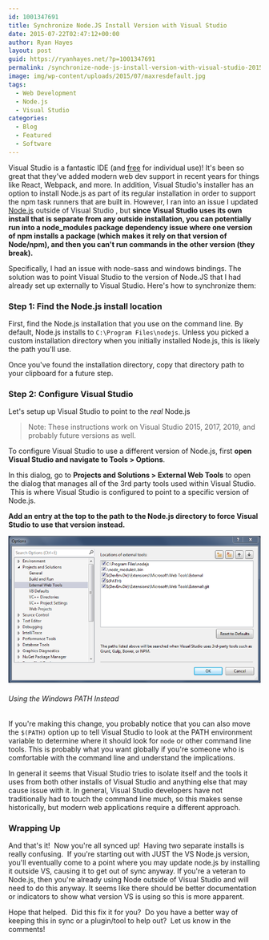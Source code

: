 ```yaml
---
id: 1001347691
title: Synchronize Node.JS Install Version with Visual Studio
date: 2015-07-22T02:47:12+00:00
author: Ryan Hayes
layout: post
guid: https://ryanhayes.net/?p=1001347691
permalink: /synchronize-node-js-install-version-with-visual-studio-2015/
image: img/wp-content/uploads/2015/07/maxresdefault.jpg
tags: 
  - Web Development
  - Node.js
  - Visual Studio
categories:
  - Blog
  - Featured
  - Software
---
```

Visual Studio is a fantastic IDE (and [free](https://www.visualstudio.com/downloads/download-visual-studio-vs) for individual use)! It's been so great that they've added modern web dev support in recent years for things like React, Webpack, and more. In addition, Visual Studio's installer has an option to install Node.js as part of its regular installation in order to support the npm task runners that are built in. However, I ran into an issue I updated [Node.js](https://nodejs.org) outside of Visual Studio , but **since Visual Studio uses its own install that is separate from any outside installation, you can potentially run into a node_modules package dependency issue where one version of npm installs a package (which makes it rely on that version of Node/npm), and then you can't run commands in the other version (they break).**

Specifically, I had an issue with node-sass and windows bindings. The solution was to point Visual Studio to the version of Node.JS that I had already set up externally to Visual Studio. Here's how to synchronize them:
<!--more-->

### Step 1: Find the Node.js install location


First, find the Node.js installation that you use on the command line. By default, Node.js installs to `C:\Program Files\nodejs`. Unless you picked a custom installation directory when you initially installed Node.js, this is likely the path you'll use.

Once you've found the installation directory, copy that directory path to your clipboard for a future step.

### Step 2: Configure Visual Studio
Let's setup up Visual Studio to point to the *real* Node.js
> Note: These instructions work on Visual Studio 2015, 2017, 2019, and probably future versions as well.

To configure Visual Studio to use a different version of Node.js, first **open Visual Studio and navigate to Tools > Options**. 

In this dialog, go to **Projects and Solutions > External Web Tools** to open the dialog that manages all of the 3rd party tools used within Visual Studio.  This is where Visual Studio is configured to point to a specific version of Node.js.

**Add an entry at the top to the path to the Node.js directory to force Visual Studio to use that version instead.**

![Locations of external tools setting in Visual Studio Options panel](img/wp-content/uploads/2015/07/Capture.png)

###### Using the Windows PATH Instead

If you're making this change, you probably notice that you can also move the `$(PATH)` option up to tell Visual Studio to look at the PATH environment variable to determine where it should look for `node` or other command line tools. This is probably what you want globally if you're someone who is comfortable with the command line and understand the implications. 

In general it seems that Visual Studio tries to isolate itself and the tools it uses from both other installs of Visual Studio and anything else that may cause issue with it. In general, Visual Studio developers have not traditionally had to touch the command line much, so this makes sense historically, but modern web applications require a different approach.

### Wrapping Up

And that's it!  Now you're all synced up!  Having two separate installs is really confusing.  If you're starting out with JUST the VS Node.js version, you'll eventually come to a point where you may update node.js by installing it outside VS, causing it to get out of sync anyway. If you're a veteran to Node.js, then you're already using Node outside of Visual Studio and will need to do this anyway. It seems like there should be better documentation or indicators to show what version VS is using so this is more apparent.

Hope that helped.  Did this fix it for you?  Do you have a better way of keeping this in sync or a plugin/tool to help out?  Let us know in the comments!